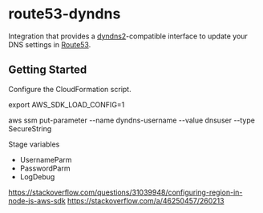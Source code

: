 # route53-dyndns

Integration that provides a [dyndns2](http://www.gosoftware.com.au/support/dyndns2_protocol.pdf)-compatible interface to update your DNS settings in [Route53](https://aws.amazon.com/route53/).

## Getting Started

Configure the CloudFormation script.

export AWS_SDK_LOAD_CONFIG=1

aws ssm put-parameter --name dyndns-username --value dnsuser --type SecureString

Stage variables

- UsernameParm
- PasswordParm
- LogDebug

https://stackoverflow.com/questions/31039948/configuring-region-in-node-js-aws-sdk
https://stackoverflow.com/a/46250457/260213
